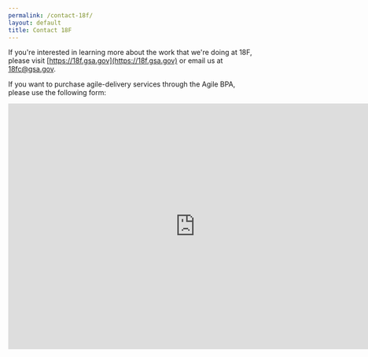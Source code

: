 ```yaml
---
permalink: /contact-18f/
layout: default
title: Contact 18F
---
```


If you're interested in learning more about the work that we're doing at 18F, please visit [https://18f.gsa.gov](https://18f.gsa.gov) or email us at [18fc@gsa.gov](mailto:18fc@gsa.gov).

If you want to purchase agile-delivery services through the Agile BPA, please use the following form:

<iframe src="https://docs.google.com/forms/d/1w0eSRMWwgwsi-7OYmBAVkOmQnhzXbQRU6JGXUd6Xrps/viewform?embedded=true" width="760" height="500" frameborder="0" marginheight="0" marginwidth="0">Loading...</iframe>
